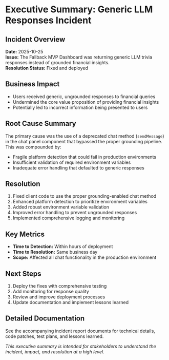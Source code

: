 # Executive Summary: Generic LLM Responses Incident

## Incident Overview
**Date:** 2025-10-25  
**Issue:** The Fallback MVP Dashboard was returning generic LLM trivia responses instead of grounded financial insights.  
**Resolution Status:** Fixed and deployed  

## Business Impact
- Users received generic, ungrounded responses to financial queries
- Undermined the core value proposition of providing financial insights
- Potentially led to incorrect information being presented to users

## Root Cause Summary
The primary cause was the use of a deprecated chat method (`sendMessage`) in the chat panel component that bypassed the proper grounding pipeline. This was compounded by:
- Fragile platform detection that could fail in production environments
- Insufficient validation of required environment variables
- Inadequate error handling that defaulted to generic responses

## Resolution
1. Fixed client code to use the proper grounding-enabled chat method
2. Enhanced platform detection to prioritize environment variables
3. Added robust environment variable validation
4. Improved error handling to prevent ungrounded responses
5. Implemented comprehensive logging and monitoring

## Key Metrics
- **Time to Detection:** Within hours of deployment
- **Time to Resolution:** Same business day
- **Scope:** Affected all chat functionality in the production environment

## Next Steps
1. Deploy the fixes with comprehensive testing
2. Add monitoring for response quality
3. Review and improve deployment processes
4. Update documentation and implement lessons learned

## Detailed Documentation
See the accompanying incident report documents for technical details, code patches, test plans, and lessons learned.

*This executive summary is intended for stakeholders to understand the incident, impact, and resolution at a high level.*
